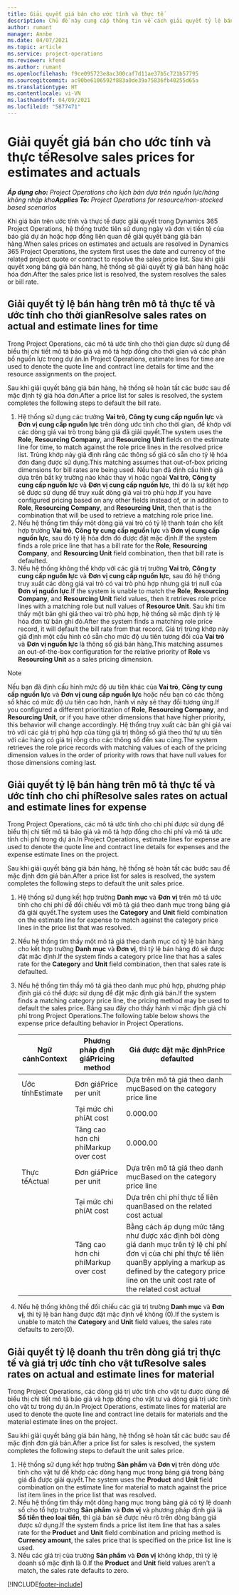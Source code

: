 ```yaml
---
title: Giải quyết giá bán cho ước tính và thực tế
description: Chủ đề này cung cấp thông tin về cách giải quyết tỷ lệ bán hàng cho các ước tính và thực tế.
author: rumant
manager: Annbe
ms.date: 04/07/2021
ms.topic: article
ms.service: project-operations
ms.reviewer: kfend
ms.author: rumant
ms.openlocfilehash: f9ce095723e8ac300caf7d11ae37b5c721b57795
ms.sourcegitcommit: ac90be6106592f883a0de39a75836fb40255d65a
ms.translationtype: HT
ms.contentlocale: vi-VN
ms.lasthandoff: 04/09/2021
ms.locfileid: "5877471"
---
```

# <a name="resolve-sales-prices-for-estimates-and-actuals"></a><span data-ttu-id="a86ce-103">Giải quyết giá bán cho ước tính và thực tế</span><span class="sxs-lookup"><span data-stu-id="a86ce-103">Resolve sales prices for estimates and actuals</span></span>

<span data-ttu-id="a86ce-104">_**Áp dụng cho:** Project Operations cho kịch bản dựa trên nguồn lực/hàng không nhập kho_</span><span class="sxs-lookup"><span data-stu-id="a86ce-104">_**Applies To:** Project Operations for resource/non-stocked based scenarios_</span></span>

<span data-ttu-id="a86ce-105">Khi giá bán trên ước tính và thực tế được giải quyết trong Dynamics 365 Project Operations, hệ thống trước tiên sử dụng ngày và đơn vị tiền tệ của báo giá dự án hoặc hợp đồng liên quan để giải quyết bảng giá bán hàng.</span><span class="sxs-lookup"><span data-stu-id="a86ce-105">When sales prices on estimates and actuals are resolved in Dynamics 365 Project Operations, the system first uses the date and currency of the related project quote or contract to resolve the sales price list.</span></span> <span data-ttu-id="a86ce-106">Sau khi giải quyết xong bảng giá bán hàng, hệ thống sẽ giải quyết tỷ giá bán hàng hoặc hóa đơn.</span><span class="sxs-lookup"><span data-stu-id="a86ce-106">After the sales price list is resolved, the system resolves the sales or bill rate.</span></span>

## <a name="resolve-sales-rates-on-actual-and-estimate-lines-for-time"></a><span data-ttu-id="a86ce-107">Giải quyết tỷ lệ bán hàng trên mô tả thực tế và ước tính cho thời gian</span><span class="sxs-lookup"><span data-stu-id="a86ce-107">Resolve sales rates on actual and estimate lines for time</span></span>

<span data-ttu-id="a86ce-108">Trong Project Operations, các mô tả ước tính cho thời gian được sử dụng để biểu thị chi tiết mô tả báo giá và mô tả hợp đồng cho thời gian và các phân bổ nguồn lực trong dự án.</span><span class="sxs-lookup"><span data-stu-id="a86ce-108">In Project Operations, estimate lines for time are used to denote the quote line and contract line details for time and the resource assignments on the project.</span></span>

<span data-ttu-id="a86ce-109">Sau khi giải quyết bảng giá bán hàng, hệ thống sẽ hoàn tất các bước sau để mặc định tỷ giá hóa đơn.</span><span class="sxs-lookup"><span data-stu-id="a86ce-109">After a price list for sales is resolved, the system completes the following steps to default the bill rate.</span></span>

1. <span data-ttu-id="a86ce-110">Hệ thống sử dụng các trường **Vai trò**, **Công ty cung cấp nguồn lực** và **Đơn vị cung cấp nguồn lực** trên dòng ước tính cho thời gian, để khớp với các dòng giá vai trò trong bảng giá đã giải quyết.</span><span class="sxs-lookup"><span data-stu-id="a86ce-110">The system uses the **Role**, **Resourcing Company**, and **Resourcing Unit** fields on the estimate line for time, to match against the role price lines in the resolved price list.</span></span> <span data-ttu-id="a86ce-111">Trùng khớp này giả định rằng các thông số giá có sẵn cho tỷ lệ hóa đơn đang được sử dụng.</span><span class="sxs-lookup"><span data-stu-id="a86ce-111">This matching assumes that out-of-box pricing dimensions for bill rates are being used.</span></span> <span data-ttu-id="a86ce-112">Nếu bạn đã định cấu hình giá dựa trên bất kỳ trường nào khác thay vì hoặc ngoài **Vai trò**, **Công ty cung cấp nguồn lực** và **Đơn vị cung cấp nguồn lực**, thì đó là sự kết hợp sẽ được sử dụng để truy xuất dòng giá vai trò phù hợp.</span><span class="sxs-lookup"><span data-stu-id="a86ce-112">If you have configured pricing based on any other fields instead of, or in addition to **Role**, **Resourcing Company**, and **Resourcing Unit**, then that is the combination that will be used to retrieve a matching role price line.</span></span>
2. <span data-ttu-id="a86ce-113">Nếu hệ thống tìm thấy một dòng giá vai trò có tỷ lệ thanh toán cho kết hợp trường **Vai trò**, **Công ty cung cấp nguồn lực** và **Đơn vị cung cấp nguồn lực**, sau đó tỷ lệ hóa đơn đó được đặt mặc định.</span><span class="sxs-lookup"><span data-stu-id="a86ce-113">If the system finds a role price line that has a bill rate for the **Role**, **Resourcing Company**, and **Resourcing Unit** field combination, then that bill rate is defaulted.</span></span>
3. <span data-ttu-id="a86ce-114">Nếu hệ thống không thể khớp với các giá trị trường **Vai trò**, **Công ty cung cấp nguồn lực** và **Đơn vị cung cấp nguồn lực**, sau đó hệ thống truy xuất các dòng giá vai trò có vai trò phù hợp nhưng giá trị null của **Đơn vị nguồn lực**.</span><span class="sxs-lookup"><span data-stu-id="a86ce-114">If the system is unable to match the **Role**, **Resourcing Company**, and **Resourcing Unit** field values, then it retrieves role price lines with a matching role but null values of **Resource Unit**.</span></span> <span data-ttu-id="a86ce-115">Sau khi tìm thấy một bản ghi giá theo vai trò phù hợp, hệ thống sẽ mặc định tỷ lệ hóa đơn từ bản ghi đó.</span><span class="sxs-lookup"><span data-stu-id="a86ce-115">After the system finds a matching role price record, it will default the bill rate from that record.</span></span> <span data-ttu-id="a86ce-116">Giá trị trùng khớp này giả định một cấu hình có sẵn cho mức độ ưu tiên tương đối của **Vai trò** và **Đơn vị nguồn lực** là thông số giá bán hàng.</span><span class="sxs-lookup"><span data-stu-id="a86ce-116">This matching assumes an out-of-the-box configuration for the relative priority of **Role** vs **Resourcing Unit** as a sales pricing dimension.</span></span>

> [!NOTE]
> <span data-ttu-id="a86ce-117">Nếu bạn đã định cấu hình mức độ ưu tiên khác của **Vai trò**, **Công ty cung cấp nguồn lực** và **Đơn vị cung cấp nguồn lực** hoặc nếu bạn có các thông số khác có mức độ ưu tiên cao hơn, hành vi này sẽ thay đổi tương ứng.</span><span class="sxs-lookup"><span data-stu-id="a86ce-117">If you configured a different prioritization of **Role**, **Resourcing Company**, and **Resourcing Unit**, or if you have other dimensions that have higher priority, this behavior will change accordingly.</span></span> <span data-ttu-id="a86ce-118">Hệ thống truy xuất các bản ghi giá vai trò với các giá trị phù hợp của từng giá trị thông số giá theo thứ tự ưu tiên với các hàng có giá trị rỗng cho các thông số đến sau cùng.</span><span class="sxs-lookup"><span data-stu-id="a86ce-118">The system retrieves the role price records with matching values of each of the pricing dimension values in the order of priority with rows that have null values for those dimensions coming last.</span></span>

## <a name="resolve-sales-rates-on-actual-and-estimate-lines-for-expense"></a><span data-ttu-id="a86ce-119">Giải quyết tỷ lệ bán hàng trên mô tả thực tế và ước tính cho chi phí</span><span class="sxs-lookup"><span data-stu-id="a86ce-119">Resolve sales rates on actual and estimate lines for expense</span></span>

<span data-ttu-id="a86ce-120">Trong Project Operations, các mô tả ước tính cho chi phí được sử dụng để biểu thị chi tiết mô tả báo giá và mô tả hợp đồng cho chi phí và mô tả ước tính chi phí trong dự án.</span><span class="sxs-lookup"><span data-stu-id="a86ce-120">In Project Operations, estimate lines for expense are used to denote the quote line and contract line details for expenses and the expense estimate lines on the project.</span></span>

<span data-ttu-id="a86ce-121">Sau khi giải quyết bảng giá bán hàng, hệ thống sẽ hoàn tất các bước sau để mặc định đơn giá bán.</span><span class="sxs-lookup"><span data-stu-id="a86ce-121">After a price list for sales is resolved, the system completes the following steps to default the unit sales price.</span></span>

1. <span data-ttu-id="a86ce-122">Hệ thống sử dụng kết hợp trường **Danh mục** và **Đơn vị** trên mô tả ước tính cho chi phí để đối chiếu với mô tả giá theo danh mục trong bảng giá đã giải quyết.</span><span class="sxs-lookup"><span data-stu-id="a86ce-122">The system uses the **Category** and **Unit** field combination on the estimate line for expense to match against the category price lines in the price list that was resolved.</span></span>
2. <span data-ttu-id="a86ce-123">Nếu hệ thống tìm thấy một mô tả giá theo danh mục có tỷ lệ bán hàng cho kết hợp trường **Danh mục** và **Đơn vị**, thì tỷ lệ bán hàng đó sẽ được đặt mặc định.</span><span class="sxs-lookup"><span data-stu-id="a86ce-123">If the system finds a category price line that has a sales rate for the **Category** and **Unit** field combination, then that sales rate is defaulted.</span></span>
3. <span data-ttu-id="a86ce-124">Nếu hệ thống tìm thấy mô tả giá theo danh mục phù hợp, phương pháp định giá có thể được sử dụng để đặt mặc định giá bán.</span><span class="sxs-lookup"><span data-stu-id="a86ce-124">If the system finds a matching category price line, the pricing method may be used to default the sales price.</span></span> <span data-ttu-id="a86ce-125">Bảng sau đây cho thấy hành vi mặc định giá chi phí trong Project Operations.</span><span class="sxs-lookup"><span data-stu-id="a86ce-125">The following table below shows the expense price defaulting behavior in Project Operations.</span></span>

    | <span data-ttu-id="a86ce-126">Ngữ cảnh</span><span class="sxs-lookup"><span data-stu-id="a86ce-126">Context</span></span> | <span data-ttu-id="a86ce-127">Phương pháp định giá</span><span class="sxs-lookup"><span data-stu-id="a86ce-127">Pricing method</span></span> | <span data-ttu-id="a86ce-128">Giá được đặt mặc định</span><span class="sxs-lookup"><span data-stu-id="a86ce-128">Price defaulted</span></span> |
    | --- | --- | --- |
    | <span data-ttu-id="a86ce-129">Ước tính</span><span class="sxs-lookup"><span data-stu-id="a86ce-129">Estimate</span></span> | <span data-ttu-id="a86ce-130">Đơn giá</span><span class="sxs-lookup"><span data-stu-id="a86ce-130">Price per unit</span></span> | <span data-ttu-id="a86ce-131">Dựa trên mô tả giá theo danh mục</span><span class="sxs-lookup"><span data-stu-id="a86ce-131">Based on the category price line</span></span> |
    | &nbsp; | <span data-ttu-id="a86ce-132">Tại mức chi phí</span><span class="sxs-lookup"><span data-stu-id="a86ce-132">At cost</span></span> | <span data-ttu-id="a86ce-133">0.00</span><span class="sxs-lookup"><span data-stu-id="a86ce-133">0.00</span></span> |
    | &nbsp; | <span data-ttu-id="a86ce-134">Tăng cao hơn chi phí</span><span class="sxs-lookup"><span data-stu-id="a86ce-134">Markup over cost</span></span> | <span data-ttu-id="a86ce-135">0.00</span><span class="sxs-lookup"><span data-stu-id="a86ce-135">0.00</span></span> |
    | <span data-ttu-id="a86ce-136">Thực tế</span><span class="sxs-lookup"><span data-stu-id="a86ce-136">Actual</span></span> | <span data-ttu-id="a86ce-137">Đơn giá</span><span class="sxs-lookup"><span data-stu-id="a86ce-137">Price per unit</span></span> | <span data-ttu-id="a86ce-138">Dựa trên mô tả giá theo danh mục</span><span class="sxs-lookup"><span data-stu-id="a86ce-138">Based on the category price line</span></span> |
    | &nbsp; | <span data-ttu-id="a86ce-139">Tại mức chi phí</span><span class="sxs-lookup"><span data-stu-id="a86ce-139">At cost</span></span> | <span data-ttu-id="a86ce-140">Dựa trên chi phí thực tế liên quan</span><span class="sxs-lookup"><span data-stu-id="a86ce-140">Based on the related cost actual</span></span> |
    | &nbsp; | <span data-ttu-id="a86ce-141">Tăng cao hơn chi phí</span><span class="sxs-lookup"><span data-stu-id="a86ce-141">Markup over cost</span></span> | <span data-ttu-id="a86ce-142">Bằng cách áp dụng mức tăng như được xác định bởi dòng giá danh mục trên tỷ lệ chi phí đơn vị của chi phí thực tế liên quan</span><span class="sxs-lookup"><span data-stu-id="a86ce-142">By applying a markup as defined by the category price line on the unit cost rate of the related cost actual</span></span> |

4. <span data-ttu-id="a86ce-143">Nếu hệ thống không thể đối chiếu các giá trị trường **Danh mục** và **Đơn vị**, thì tỷ lệ bán hàng được đặt mặc định về không (0).</span><span class="sxs-lookup"><span data-stu-id="a86ce-143">If the system is unable to match the **Category** and **Unit** field values, the sales rate defaults to zero(0).</span></span>

## <a name="resolve-sales-rates-on-actual-and-estimate-lines-for-material"></a><span data-ttu-id="a86ce-144">Giải quyết tỷ lệ doanh thu trên dòng giá trị thực tế và giá trị ước tính cho vật tư</span><span class="sxs-lookup"><span data-stu-id="a86ce-144">Resolve sales rates on actual and estimate lines for material</span></span>

<span data-ttu-id="a86ce-145">Trong Project Operations, các dòng giá trị ước tính cho vật tư được dùng để biểu thị chi tiết mô tả báo giá và hợp đồng cho vật tư và dòng giá trị ước tính cho vật tư trong dự án.</span><span class="sxs-lookup"><span data-stu-id="a86ce-145">In Project Operations, estimate lines for material are used to denote the quote line and contract line details for materials and the material estimate lines on the project.</span></span>

<span data-ttu-id="a86ce-146">Sau khi giải quyết bảng giá bán hàng, hệ thống sẽ hoàn tất các bước sau để mặc định đơn giá bán.</span><span class="sxs-lookup"><span data-stu-id="a86ce-146">After a price list for sales is resolved, the system completes the following steps to default the unit sales price.</span></span>

1. <span data-ttu-id="a86ce-147">Hệ thống sử dụng kết hợp trường **Sản phẩm** và **Đơn vị** trên dòng ước tính cho vật tư để khớp các dòng hạng mục trong bảng giá trong bảng giá đã được giải quyết.</span><span class="sxs-lookup"><span data-stu-id="a86ce-147">The system uses the **Product** and **Unit** field combination on the estimate line for material to match against the price list item lines in the price list that was resolved.</span></span>
2. <span data-ttu-id="a86ce-148">Nếu hệ thống tìm thấy một dòng hạng mục trong bảng giá có tỷ lệ doanh số cho tổ hợp trường **Sản phẩm** và **Đơn vị** và phương pháp định giá là **Số tiền theo loại tiền**, thì giá bán sẽ được nêu rõ trên dòng bảng giá được sử dụng.</span><span class="sxs-lookup"><span data-stu-id="a86ce-148">If the system finds a price list item line that has a sales rate for the **Product** and **Unit** field combination and pricing method is **Currency amount**, the sales price that is specified on the price list line is used.</span></span>
3. <span data-ttu-id="a86ce-149">Nếu các giá trị của trường **Sản phẩm** và **Đơn vị** không khớp, thì tỷ lệ doanh số mặc định là 0.</span><span class="sxs-lookup"><span data-stu-id="a86ce-149">If the **Product** and **Unit** field values aren't a match, the sales rate defaults to zero.</span></span>



[!INCLUDE[footer-include](../includes/footer-banner.md)]
